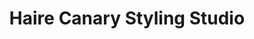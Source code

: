 ---
title: "Haire Canary Styling Studio"
url: /bowling-green/haire-canary-styling-studio/
shop: Kosmetik
---